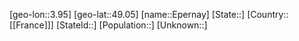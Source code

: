 ﻿---
location: [49.05,3.95]
type: City
tags:
- geo/City


SpocWebEntityId: 30037
isDeleted: false
confidential: public

---
[geo-lon::3.95]
[geo-lat::49.05]
[name::Epernay]
[State::]
[Country::[[France]]]
[StateId::]
[Population::]
[Unknown::]

